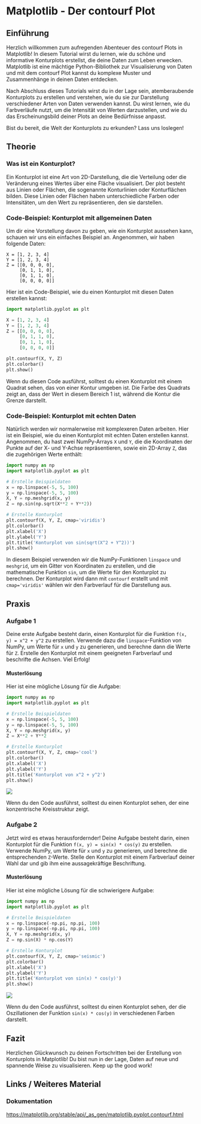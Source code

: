 # Matplotlib - Der contourf Plot

## Einführung

Herzlich willkommen zum aufregenden Abenteuer des contourf Plots in Matplotlib! In diesem Tutorial wirst du lernen, wie du schöne und informative Konturplots erstellst, die deine Daten zum Leben erwecken. Matplotlib ist eine mächtige Python-Bibliothek zur Visualisierung von Daten und mit dem contourf Plot kannst du komplexe Muster und Zusammenhänge in deinen Daten entdecken.

Nach Abschluss dieses Tutorials wirst du in der Lage sein, atemberaubende Konturplots zu erstellen und verstehen, wie du sie zur Darstellung verschiedener Arten von Daten verwenden kannst. Du wirst lernen, wie du Farbverläufe nutzt, um die Intensität von Werten darzustellen, und wie du das Erscheinungsbild deiner Plots an deine Bedürfnisse anpasst.

Bist du bereit, die Welt der Konturplots zu erkunden? Lass uns loslegen!

## Theorie

### Was ist ein Konturplot?

Ein Konturplot ist eine Art von 2D-Darstellung, die die Verteilung oder die Veränderung eines Wertes über eine Fläche visualisiert. Der plot besteht aus Linien oder Flächen, die sogenannte Konturlinien oder Konturflächen bilden. Diese Linien oder Flächen haben unterschiedliche Farben oder Intensitäten, um den Wert zu repräsentieren, den sie darstellen.

### Code-Beispiel: Konturplot mit allgemeinen Daten

Um dir eine Vorstellung davon zu geben, wie ein Konturplot aussehen kann, schauen wir uns ein einfaches Beispiel an. Angenommen, wir haben folgende Daten:

```
X = [1, 2, 3, 4]
Y = [1, 2, 3, 4]
Z = [[0, 0, 0, 0],
     [0, 1, 1, 0],
     [0, 1, 1, 0],
     [0, 0, 0, 0]]
```

Hier ist ein Code-Beispiel, wie du einen Konturplot mit diesen Daten erstellen kannst:

```python
import matplotlib.pyplot as plt

X = [1, 2, 3, 4]
Y = [1, 2, 3, 4]
Z = [[0, 0, 0, 0],
     [0, 1, 1, 0],
     [0, 1, 1, 0],
     [0, 0, 0, 0]]

plt.contourf(X, Y, Z)
plt.colorbar()
plt.show()
```

Wenn du diesen Code ausführst, solltest du einen Konturplot mit einem Quadrat sehen, das von einer Kontur umgeben ist. Die Farbe des Quadrats zeigt an, dass der Wert in diesem Bereich 1 ist, während die Kontur die Grenze darstellt.

### Code-Beispiel: Konturplot mit echten Daten

Natürlich werden wir normalerweise mit komplexeren Daten arbeiten. Hier ist ein Beispiel, wie du einen Konturplot mit echten Daten erstellen kannst. Angenommen, du hast zwei NumPy-Arrays `X` und `Y`, die die Koordinaten der Punkte auf der X- und Y-Achse repräsentieren, sowie ein 2D-Array `Z`, das die zugehörigen Werte enthält:

```python
import numpy as np
import matplotlib.pyplot as plt

# Erstelle Beispieldaten
x = np.linspace(-5, 5, 100)
y = np.linspace(-5, 5, 100)
X, Y = np.meshgrid(x, y)
Z = np.sin(np.sqrt(X**2 + Y**2))

# Erstelle Konturplot
plt.contourf(X, Y, Z, cmap='viridis')
plt.colorbar()
plt.xlabel('X')
plt.ylabel('Y')
plt.title('Konturplot von sin(sqrt(X^2 + Y^2))')
plt.show()
```

In diesem Beispiel verwenden wir die NumPy-Funktionen `linspace` und `meshgrid`, um ein Gitter von Koordinaten zu erstellen, und die mathematische Funktion `sin`, um die Werte für den Konturplot zu berechnen. Der Konturplot wird dann mit `contourf` erstellt und mit `cmap='viridis'` wählen wir den Farbverlauf für die Darstellung aus.

## Praxis

### Aufgabe 1

Deine erste Aufgabe besteht darin, einen Konturplot für die Funktion `f(x, y) = x^2 + y^2` zu erstellen. Verwende dazu die `linspace`-Funktion von NumPy, um Werte für `x` und `y` zu generieren, und berechne dann die Werte für `Z`. Erstelle den Konturplot mit einem geeigneten Farbverlauf und beschrifte die Achsen. Viel Erfolg!

#### Musterlösung

Hier ist eine mögliche Lösung für die Aufgabe:

```python
import numpy as np
import matplotlib.pyplot as plt

# Erstelle Beispieldaten
x = np.linspace(-5, 5, 100)
y = np.linspace(-5, 5, 100)
X, Y = np.meshgrid(x, y)
Z = X**2 + Y**2

# Erstelle Konturplot
plt.contourf(X, Y, Z, cmap='cool')
plt.colorbar()
plt.xlabel('X')
plt.ylabel('Y')
plt.title('Konturplot von x^2 + y^2')
plt.show()
```
![](https://github.com/janehlenb/Projektarbeit-ChatGPT-Python/blob/main/Images/Darstellung/Plottypen/Array_Fields/contourf/ms_aufgabe1.png)

Wenn du den Code ausführst, solltest du einen Konturplot sehen, der eine konzentrische Kreisstruktur zeigt.

### Aufgabe 2

Jetzt wird es etwas herausfordernder! Deine Aufgabe besteht darin, einen Konturplot für die Funktion `f(x, y) = sin(x) * cos(y)` zu erstellen. Verwende NumPy, um Werte für `x` und `y` zu generieren, und berechne die entsprechenden `Z`-Werte. Stelle den Konturplot mit einem Farbverlauf deiner Wahl dar und gib ihm eine aussagekräftige Beschriftung.

#### Musterlösung

Hier ist eine mögliche Lösung für die schwierigere Aufgabe:

```python
import numpy as np
import matplotlib.pyplot as plt

# Erstelle Beispieldaten
x = np.linspace(-np.pi, np.pi, 100)
y = np.linspace(-np.pi, np.pi, 100)
X, Y = np.meshgrid(x, y)
Z = np.sin(X) * np.cos(Y)

# Erstelle Konturplot
plt.contourf(X, Y, Z, cmap='seismic')
plt.colorbar()
plt.xlabel('X')
plt.ylabel('Y')
plt.title('Konturplot von sin(x) * cos(y)')
plt.show()
```
![](https://github.com/janehlenb/Projektarbeit-ChatGPT-Python/blob/main/Images/Darstellung/Plottypen/Array_Fields/contourf/ms_aufgabe2.png)

Wenn du den Code ausführst, solltest du einen Konturplot sehen, der die Oszillationen der Funktion `sin(x) * cos(y)` in verschiedenen Farben darstellt.

## Fazit
Herzlichen Glückwunsch zu deinen Fortschritten bei der Erstellung von Konturplots in Matplotlib! Du bist nun in der Lage, Daten auf neue und spannende Weise zu visualisieren. Keep up the good work!

## Links / Weiteres Material
### Dokumentation
https://matplotlib.org/stable/api/_as_gen/matplotlib.pyplot.contourf.html